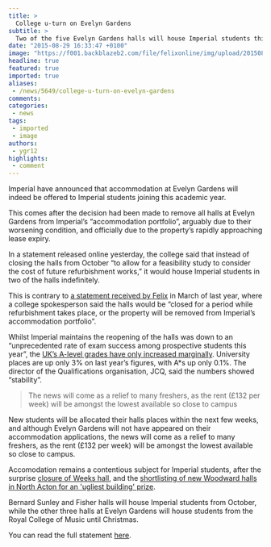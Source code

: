 ```yaml
---
title: >
  College u-turn on Evelyn Gardens
subtitle: >
  Two of the five Evelyn Gardens halls will house Imperial students this year
date: "2015-08-29 16:33:47 +0100"
image: "https://f001.backblazeb2.com/file/felixonline/img/upload/201508291730-ygr12-evelyn-gardens.jpg"
headline: true
featured: true
imported: true
aliases:
 - /news/5649/college-u-turn-on-evelyn-gardens
comments:
categories:
 - news
tags:
 - imported
 - image
authors:
 - ygr12
highlights:
 - comment
---
```


Imperial have announced that accommodation at Evelyn Gardens will indeed be offered to Imperial students joining this academic year.

This comes after the decision had been made to remove all halls at Evelyn Gardens from Imperial’s “accommodation portfolio”, arguably due to their worsening condition, and officially due to the property’s rapidly approaching lease expiry.

In a statement released online yesterday, the college said that instead of closing the halls from October “to allow for a feasibility study to consider the cost of future refurbishment works,” it would house Imperial students in two of the halls indefinitely.

This is contrary to [a statement received by Felix](../news/4513/evelyn-gardens-set-to-close-in-2015/) in March of last year, where a college spokesperson said the halls would be “closed for a period while refurbishment takes place, or the property will be removed from Imperial’s accommodation portfolio”.

Whilst Imperial maintains the reopening of the halls was down to an “unprecedented rate of exam success among prospective students this year”, the [UK’s A-level grades have only increased marginally](http://www.bbc.co.uk/news/education-33886031). University places are up only 3% on last year’s figures, with A*s up only 0.1%. The director of the Qualifications organisation, JCQ, said the numbers showed “stability”.

> The news will come as a relief to many freshers, as the rent (£132 per week) will be amongst the lowest available so close to campus

New students will be allocated their halls places within the next few weeks, and although Evelyn Gardens will not have appeared on their accommodation applications, the news will come as a relief to many freshers, as the rent (£132 per week) will be amongst the lowest available so close to campus.

Accomodation remains a contentious subject for Imperial students, after the surprise [closure of Weeks hall](../news/5474/weeks-to-remain-closed-despite-student-protests-/), and the [shortlisting of new Woodward halls in North Acton for an 'ugliest building' prize](http://www.getwestlondon.co.uk/news/west-london-news/north-acton-monstrosity-building-nominated-9765208).

Bernard Sunley and Fisher halls will house Imperial students from October, while the other three halls at Evelyn Gardens will house students from the Royal College of Music until Christmas.

You can read the full statement [here](http://www.imperial.ac.uk/study/campus-life/accommodation/halls/ug/evelyn-gardens/).
